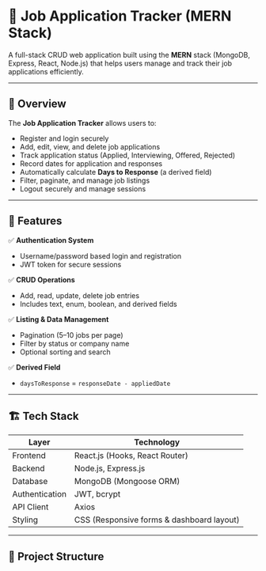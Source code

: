 # 🧩 Job Application Tracker (MERN Stack)

A full-stack CRUD web application built using the **MERN** stack (MongoDB, Express, React, Node.js) that helps users manage and track their job applications efficiently.

---

## 🚀 Overview

The **Job Application Tracker** allows users to:
- Register and login securely
- Add, edit, view, and delete job applications
- Track application status (Applied, Interviewing, Offered, Rejected)
- Record dates for application and responses
- Automatically calculate **Days to Response** (a derived field)
- Filter, paginate, and manage job listings
- Logout securely and manage sessions

---

## 🧠 Features

✅ **Authentication System**
- Username/password based login and registration  
- JWT token for secure sessions  

✅ **CRUD Operations**
- Add, read, update, delete job entries  
- Includes text, enum, boolean, and derived fields  

✅ **Listing & Data Management**
- Pagination (5–10 jobs per page)  
- Filter by status or company name  
- Optional sorting and search  

✅ **Derived Field**
- `daysToResponse` = `responseDate - appliedDate`  

---

## 🏗️ Tech Stack

| Layer | Technology |
|-------|-------------|
| Frontend | React.js (Hooks, React Router) |
| Backend | Node.js, Express.js |
| Database | MongoDB (Mongoose ORM) |
| Authentication | JWT, bcrypt |
| API Client | Axios |
| Styling | CSS (Responsive forms & dashboard layout) |

---

## 📁 Project Structure

